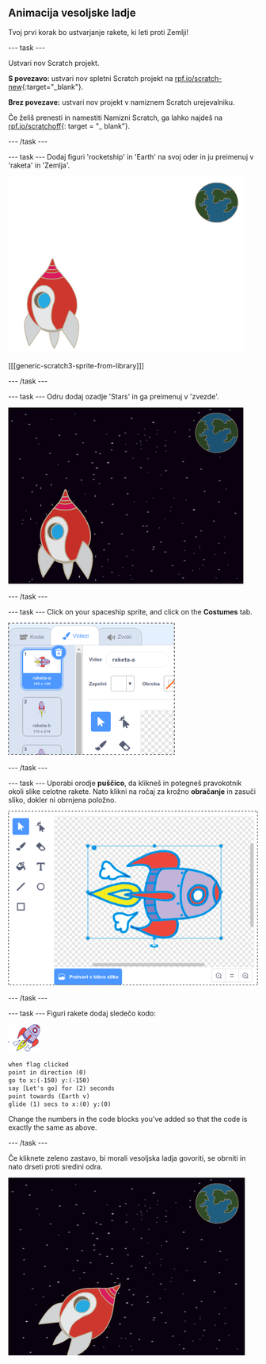 ## Animacija vesoljske ladje

Tvoj prvi korak bo ustvarjanje rakete, ki leti proti Zemlji!

\--- task \---

Ustvari nov Scratch projekt.

**S povezavo:** ustvari nov spletni Scratch projekt na [rpf.io/scratch-new](http://rpf.io/scratchon){:target="_blank"}.

**Brez povezave:** ustvari nov projekt v namiznem Scratch urejevalniku.

Če želiš prenesti in namestiti Namizni Scratch, ga lahko najdeš na [rpf.io/scratchoff](http://rpf.io/scratchoff){: target = "_ blank"}.

\--- /task \---

\--- task \--- Dodaj figuri 'rocketship' in 'Earth' na svoj oder in ju preimenuj v 'raketa' in 'Zemlja'.

![Figuri 'spaceship' in 'Earth'](images/space-sprites.png)

[[[generic-scratch3-sprite-from-library]]]

\--- /task \---

\--- task \--- Odru dodaj ozadje 'Stars' in ga preimenuj v 'zvezde'.

![Ozadje 'stars'](images/space-backdrop.png)

\--- /task \---

\--- task \--- Click on your spaceship sprite, and click on the **Costumes** tab.

![Videzi figure](images/space-costume.png)

\--- /task \---

\--- task \--- Uporabi orodje **puščico**, da klikneš in potegneš pravokotnik okoli slike celotne rakete. Nato klikni na ročaj za krožno **obračanje** in zasuči sliko, dokler ni obrnjena položno.

![Vrtenje figure](images/space-rotate.png)

\--- /task \---

\--- task \--- Figuri rakete dodaj sledečo kodo:

![Spaceship sprite](images/sprite-spaceship.png)

```blocks3
when flag clicked
point in direction (0)
go to x:(-150) y:(-150)
say [Let's go] for (2) seconds
point towards (Earth v)
glide (1) secs to x:(0) y:(0)
```

Change the numbers in the code blocks you've added so that the code is exactly the same as above.

\--- /task \---

Če kliknete zeleno zastavo, bi morali vesoljska ladja govoriti, se obrniti in nato drseti proti sredini odra.

![Preizkušanje animacije vesoljske ladje](images/space-animate-stage.png)